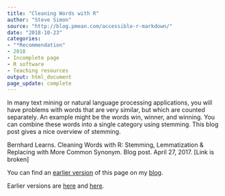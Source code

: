 ```yaml
---
title: "Cleaning Words with R"
author: "Steve Simon"
source: "http://blog.pmean.com/accessible-r-markdown/"
date: "2018-10-23"
categories:
- "*Recommendation"
- 2018
- Incomplete page
- R software
- Teaching resources
output: html_document
page_update: complete
---
```


In many text mining or natural language processing applications, you will have problems with words that are very similar, but which are counted separately. An example might be the words win, winner, and winning. You can combine these words into a single category using stemming. This blog post gives a nice overview of stemming.

Bernhard Learns. Cleaning Words with R: Stemming, Lemmatization & Replacing with More Common Synonym. Blog post. April 27, 2017. [Link is broken]

You can find an [earlier version][sim1] of this page on my [blog][sim2].

[sim1]: http://blog.pmean.com/stemming/
[sim2]: http://blog.pmean.com
Earlier versions are [here][sim1] and [here][sim2].
 
[sim1]: http://blog.pmean.com/accessible-r-markdown/
[sim2]: http://new.pmean.com/cleaning-words/
 
